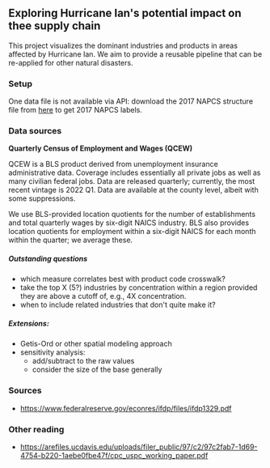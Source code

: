 ## Exploring Hurricane Ian's potential impact on thee supply chain

This project visualizes the dominant industries and products in areas affected by Hurricane Ian. We aim to provide a reusable pipeline that can be re-applied for other natural disasters.

### Setup

One data file is not available via API: download the 2017 NAPCS structure file from [here](https://www.census.gov/naics/napcs/?274456) to get 2017 NAPCS labels.

### Data sources

**Quarterly Census of Employment and Wages (QCEW)**

QCEW is a BLS product derived from unemployment insurance administrative data. Coverage includes essentially all private jobs as well as many civilian federal jobs. Data are released quarterly; currently, the most recent vintage is 2022 Q1. Data are available at the county level, albeit with some suppressions.

We use BLS-provided location quotients for the number of establishments and total quarterly wages by six-digit NAICS industry. BLS also provides location quotients for employment within a six-digit NAICS for each month within the quarter; we average these. 

##### Outstanding questions
- which measure correlates best with product code crosswalk?
- take the top X (5?) industries by concentration within a region provided they are above a cutoff of, e.g., 4X concentration. 
- when to include related industries that don't quite make it?

##### Extensions:
- Getis-Ord or other spatial modeling approach
- sensitivity analysis:
  - add/subtract to the raw values
  - consider the size of the base generally

### Sources

- https://www.federalreserve.gov/econres/ifdp/files/ifdp1329.pdf


### Other reading 

- https://arefiles.ucdavis.edu/uploads/filer_public/97/c2/97c2fab7-1d69-4754-b220-1aebe0fbe47f/cpc_uspc_working_paper.pdf
